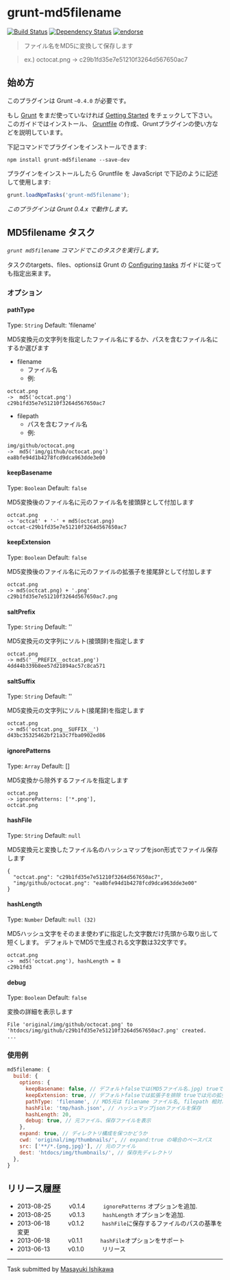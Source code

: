 # grunt-md5filename
[![Build Status](https://travis-ci.org/ishikawam/grunt-md5filename.png?branch=master)](https://travis-ci.org/ishikawam/grunt-md5filename)
[![Dependency Status](https://gemnasium.com/ishikawam/grunt-md5filename.png)](https://gemnasium.com/ishikawam/grunt-md5filename)
[![endorse](https://api.coderwall.com/m_ishikawa/endorsecount.png)](https://coderwall.com/m_ishikawa)

> ファイル名をMD5に変換して保存します
  
> ex.) octocat.png -> c29b1fd35e7e51210f3264d567650ac7


## 始め方
このプラグインは Grunt `~0.4.0` が必要です。

もし [Grunt](http://gruntjs.com/) をまだ使っていなければ [Getting Started](http://gruntjs.com/getting-started) をチェックして下さい。
このガイドではインストール、 [Gruntfile](http://gruntjs.com/sample-gruntfile) の作成、Gruntプラグインの使い方などを説明しています。

下記コマンドでプラグインをインストールできます:

```shell
npm install grunt-md5filename --save-dev
```

プラグインをインストールしたら Gruntfile を JavaScript で下記のように記述して使用します:

```js
grunt.loadNpmTasks('grunt-md5filename');
```

*このプラグインは Grunt 0.4.x で動作します。*


## MD5filename タスク
_`grunt md5filename` コマンドでこのタスクを実行します。_

タスクのtargets、files、optionsは Grunt の [Configuring tasks](http://gruntjs.com/configuring-tasks) ガイドに従っても指定出来ます。
 
### オプション

#### pathType
Type: `String`
Default: 'filename'

MD5変換元の文字列を指定したファイル名にするか、パスを含むファイル名にするか選びます

* filename
  * ファイル名
  * 例:

```
octcat.png
->  md5('octcat.png')
c29b1fd35e7e51210f3264d567650ac7
```

* filepath
  * パスを含むファイル名
  * 例:

```
img/github/octocat.png
->  md5('img/github/octocat.png')
ea8bfe94d1b4278fcd9dca963dde3e00
```

#### keepBasename
Type: `Boolean`
Default: `false`

MD5変換後のファイル名に元のファイル名を接頭辞として付加します

```
octcat.png
-> 'octcat' + '-' + md5(octcat.png)
octcat-c29b1fd35e7e51210f3264d567650ac7
```

#### keepExtension
Type: `Boolean`
Default: `false`

MD5変換後のファイル名に元のファイルの拡張子を接尾辞として付加します

```
octcat.png
-> md5(octcat.png) + '.png'
c29b1fd35e7e51210f3264d567650ac7.png
```

#### saltPrefix
Type: `String`
Default: ''

MD5変換元の文字列にソルト(接頭辞)を指定します

```
octcat.png
-> md5('__PREFIX__octcat.png')
4dd44b339b8ee57d21894ac57c8ca571
```

#### saltSuffix
Type: `String`
Default: ''

MD5変換元の文字列にソルト(接尾辞)を指定します

```
octcat.png
-> md5('octcat.png__SUFFIX__')
d43bc35325462bf21a3c7fba0902ed86
```

#### ignorePatterns
Type: `Array`
Default: []

MD5変換から除外するファイルを指定します

```
octcat.png
-> ignorePatterns: ['*.png'],
octcat.png
```

#### hashFile
Type: `String`
Default: `null`

MD5変換元と変換したファイル名のハッシュマップをjson形式でファイル保存します

```
{
  "octcat.png": "c29b1fd35e7e51210f3264d567650ac7",
  "img/github/octocat.png": "ea8bfe94d1b4278fcd9dca963dde3e00"
}
```

#### hashLength
Type: `Number`
Default: `null (32)`

MD5ハッシュ文字をそのまま使わずに指定した文字数だけ先頭から取り出して短くします。
デフォルトでMD5で生成される文字数は32文字です。

```
octcat.png
->  md5('octcat.png'), hashLength = 8
c29b1fd3
```

#### debug
Type: `Boolean`
Default: `false`

変換の詳細を表示します

```
File 'original/img/github/octocat.png' to 'htdocs/img/github/c29b1fd35e7e51210f3264d567650ac7.png' created.
...
```

### 使用例

```js
md5filename: {
  build: {
    options: {
      keepBasename: false, // デフォルトfalseでは(MD5ファイル名.jpg) trueでは(元のファイル名-MD5ファイル名.jpg)
      keepExtension: true, // デフォルトfalseでは拡張子を排除 trueでは元の拡張子を付与
      pathType: 'filename', // MD5元は filename ファイル名, filepath 相対パス
      hashFile: 'tmp/hash.json', // ハッシュマップjsonファイルを保存
      hashLength: 20,
      debug: true, // 元ファイル、保存ファイルを表示
    },
    expand: true, // ディレクトリ構成を保つかどうか
    cwd: 'original/img/thumbnails/', // expand:true の場合のベースパス
    src: ['**/*.{png,jpg}'], // 元のファイル
    dest: 'htdocs/img/thumbnails/', // 保存先ディレクトリ
  },
}
```


## リリース履歴

 * 2013-08-25   v0.1.4   `ignorePatterns` オプションを追加.
 * 2013-08-25   v0.1.3   `hashLength` オプションを追加.
 * 2013-06-18   v0.1.2   `hashFile`に保存するファイルのパスの基準を変更
 * 2013-06-18   v0.1.1   `hashFile`オプションをサポート
 * 2013-06-13   v0.1.0   リリース

---

Task submitted by [Masayuki Ishikawa](https://github.com/ishikawam)

